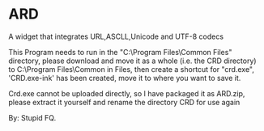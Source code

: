 # ARD
A widget that integrates URL,ASCLL,Unicode and UTF-8 codecs

This Program needs to run in the "C:\Program Files\Common Files" directory, please download and move it as a whole (i.e. the CRD directory) to C:\Program Files\Common in Files, then create a shortcut for "crd.exe", 'CRD.exe-ink' has been created, move it to where you want to save it.

Crd.exe cannot be uploaded directly, so I have packaged it as ARD.zip, please extract it yourself and rename the directory CRD for use again

By: Stupid FQ.

